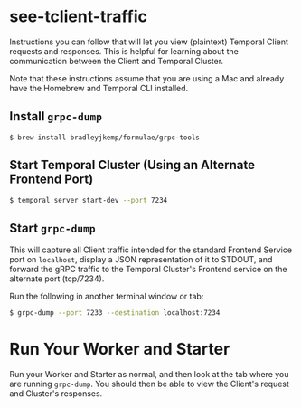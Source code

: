 # see-tclient-traffic
Instructions you can follow that will let you view (plaintext) Temporal 
Client requests and responses. This is helpful for learning about the 
communication between the Client and Temporal Cluster.

Note that these instructions assume that you are using a Mac
and already have the Homebrew and Temporal CLI installed.

## Install `grpc-dump`

```
$ brew install bradleyjkemp/formulae/grpc-tools
```

## Start Temporal Cluster (Using an Alternate Frontend Port)

```bash
$ temporal server start-dev --port 7234
```

## Start `grpc-dump` 

This will capture all Client traffic intended for the
standard Frontend Service port on `localhost`, display
a JSON representation of it to STDOUT, and forward the
gRPC traffic to the Temporal Cluster's Frontend service
on the alternate port (tcp/7234).

Run the following in another terminal window or tab:

```bash
$ grpc-dump --port 7233 --destination localhost:7234
```

# Run Your Worker and Starter

Run your Worker and Starter as normal, and then look
at the tab where you are running `grpc-dump`. You should
then be able to view the Client's request and Cluster's 
responses.
